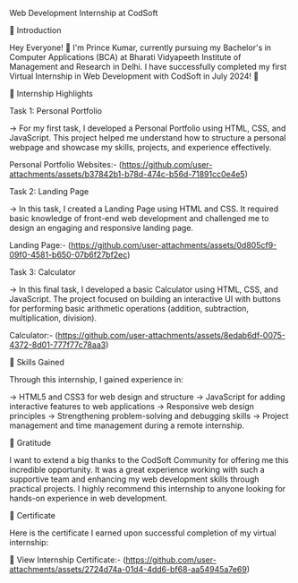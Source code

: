 Web Development Internship at CodSoft

🎉 Introduction

  Hey Everyone! 👋
    I'm Prince Kumar, currently pursuing my Bachelor's in Computer Applications (BCA) at  Bharati Vidyapeeth Institute of Management and Research in Delhi.
    I have successfully completed my first Virtual Internship in Web Development with CodSoft in July 2024! 🏅

 🌟 Internship Highlights
 
 Task 1: Personal Portfolio
  
   -> For my first task, I developed a Personal Portfolio using HTML, CSS, and JavaScript. 
   This project helped me understand how to structure a personal webpage and showcase my skills, projects, and experience effectively.

   Personal Portfolio Websites:- (https://github.com/user-attachments/assets/b37842b1-b78d-474c-b56d-71891cc0e4e5)


 Task 2: Landing Page
  
  -> In this task, I created a Landing Page using HTML and CSS. It required basic knowledge of front-end web development and challenged me to design an engaging and responsive landing page.

   Landing Page:- (https://github.com/user-attachments/assets/0d805cf9-09f0-4581-b650-07b6f27bf2ec)


 Task 3: Calculator
  
   -> In this final task, I developed a basic Calculator using HTML, CSS, and JavaScript. The project focused on building an interactive UI with buttons for performing basic arithmetic operations (addition, subtraction, multiplication, division).

   Calculator:- (https://github.com/user-attachments/assets/8edab6df-0075-4372-8d01-777f77c78aa3)


🚀 Skills Gained

  Through this internship, I gained experience in:

  -> HTML5 and CSS3 for web design and structure
  -> JavaScript for adding interactive features to web applications
  -> Responsive web design principles
  -> Strengthening problem-solving and debugging skills
  -> Project management and time management during a remote internship.


🙏 Gratitude

  I want to extend a big thanks to the CodSoft Community for offering me this incredible opportunity. 
  It was a great experience working with such a supportive team and enhancing my web development skills through practical projects.
  I highly recommend this internship to anyone looking for hands-on experience in web development.


 📄 Certificate
 
   Here is the certificate I earned upon successful completion of my virtual internship:

  🔗 View Internship Certificate:- (https://github.com/user-attachments/assets/2724d74a-01d4-4dd6-bf68-aa54945a7e69)
